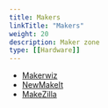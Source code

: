 ```yaml
---
title: Makers
linkTitle: "Makers"
weight: 20
description: Maker zone
type: [[Hardware]]
---
```


* [Makerwiz](https://makerwiz.com/)
* [NewMakeIt](http://www.newmakeit.com/)
* [MakeZilla](http://makezilla.com)
